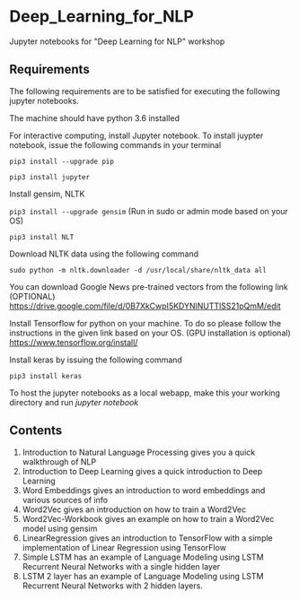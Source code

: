 # Deep_Learning_for_NLP
Jupyter notebooks for "Deep Learning for NLP" workshop

## Requirements
The following requirements are to be satisfied for executing the following jupyter notebooks.

The machine should have python 3.6 installed

For interactive computing, install Jupyter notebook. To install juypter notebook, issue the following commands in your terminal

`pip3 install --upgrade pip`

`pip3 install jupyter`

Install gensim, NLTK

`pip3 install --upgrade gensim` (Run in sudo or admin mode based on your OS)

`pip3 install NLT`

Download NLTK data using the following command

`sudo python -m nltk.downloader -d /usr/local/share/nltk_data all`

You can download Google News pre-trained vectors from the following link (OPTIONAL)
   https://drive.google.com/file/d/0B7XkCwpI5KDYNlNUTTlSS21pQmM/edit

Install Tensorflow for python on your machine. To do so please follow the instructions in the given link based on your OS. (GPU installation is optional)
   https://www.tensorflow.org/install/
   
Install keras by issuing the following command

`pip3 install keras`
   
To host the jupyter notebooks as a local webapp, make this your working directory and run *jupyter notebook*

## Contents
1. Introduction to Natural Language Processing gives you a quick walkthrough of NLP
2. Introduction to Deep Learning gives a quick introduction to Deep Learning
3. Word Embeddings gives an introduction to word embeddings and various sources of info
4. Word2Vec gives an introduction on how to train a Word2Vec 
5. Word2Vec-Workbook gives an example on how to train a Word2Vec model using gensim
6. LinearRegression gives an introduction to TensorFlow with a simple implementation of Linear Regression using TensorFlow
7. Simple LSTM has an example of Language Modeling using LSTM Recurrent Neural Networks with a single hidden layer
8. LSTM 2 layer has an example of Language Modeling using LSTM Recurrent Neural Networks with 2 hidden layers.
